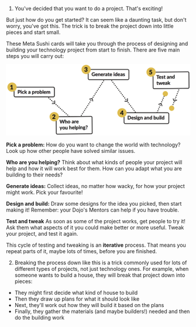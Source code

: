 1. You've decided that you want to do a project. That's exciting! 

 But just how do you get started? It can seem like a daunting task, but don't worry, you've got this. The trick is to break the project down into little pieces and start small. 

 These Meta Sushi cards will take you through the process of designing and building your technology project from start to finish. There are five main steps you will carry out:

 ![](assets/projectdesignsteps.png)

 **Pick a problem:** How do you want to change the world with technology? Look up how other people have solved similar issues.
    
 **Who are you helping?** Think about what kinds of people your project will help and how it will work best for them. How can you adapt what you are building to their needs?

 **Generate ideas:** Collect ideas, no matter how wacky, for how your project might work. Pick your favourite!

 **Design and build:** Draw some designs for the idea you picked, then start making it! Remember: your Dojo's Mentors can help if you have trouble.
 
 **Test and tweak** As soon as some of the project works, get people to try it! Ask them what aspects of it you could make better or more useful. Tweak your project, and test it again.
 
 This cycle of testing and tweaking is an **iterative** process. That means you repeat parts of it, maybe lots of times, before you are finished.
 
2. Breaking the process down like this is a trick commonly used for lots of different types of projects, not just technology ones. For example, when someone wants to build a house, they will break that project down into pieces:
 - They might first decide what kind of house to build
 - Then they draw up plans for what it should look like
 - Next, they'll work out how they will build it based on the plans
 - Finally, they gather the materials (and maybe builders!) needed and then do the building work
 





